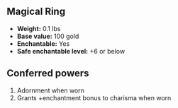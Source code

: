 ## Magical Ring

- **Weight:** 0.1 lbs
- **Base value:** 100 gold
- **Enchantable:** Yes
- **Safe enchantable level:** +6 or below

## Conferred powers

1. Adornment when worn
2. Grants +enchantment bonus to charisma when worn
